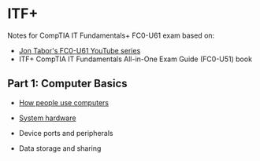# ITF+

Notes for CompTIA IT Fundamentals+ FC0-U61 exam based on:
- [Jon Tabor's FC0-U61 YouTube series](https://www.youtube.com/watch?v=Of4kNcvsxRw&list=PLyromJb0ueykWBpH_LcitaINTxHaCzHdz&ab_channel=JonTabor)
- ITF+ CompTIA IT Fundamentals All-in-One Exam Guide (FC0-U51) book

<!-- Should probably delete this module -->
<!-- [Hardware, Software, and Networking](modules/hardware-software-networking.md) -->

## Part 1: Computer Basics

- [How people use computers](modules/how-people-use-computers.md)

- [System hardware](modules/system-hardware.md)

- Device ports and peripherals

- Data storage and sharing
